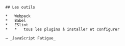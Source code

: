 
    
    ## Les outils
    
    *   Webpack
    *   Babel
    *   ESlint
    *   *   tous les plugins à installer et configurer
    
    → _JavaScript Fatigue_
    
    